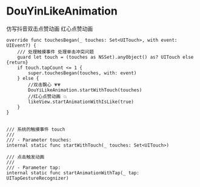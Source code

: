 # DouYinLikeAnimation
仿写抖音双击点赞动画  红心点赞动画 

    override func touchesBegan(_ touches: Set<UITouch>, with event: UIEvent?) {
        /// 处理触摸事件 处理单击冲突问题
        guard let touch = (touches as NSSet).anyObject() as? UITouch else {return}
        if touch.tapCount <= 1 {
            super.touchesBegan(touches, with: event)
        } else {
            //双击飘心 💗💗
            DouYiLikeAnimation.startWithTouch(touches)
            //红心点赞动画 💥 
            likeView.startAnimationWithIsLike(true)
        }
    }
    
    
    /// 系统的触摸事件 touch
    ///
    /// - Parameter touches:
    internal static func startWithTouch(_ touches: Set<UITouch>)

    /// 点击触发动画
    ///
    /// - Parameter tap:
    internal static func startAnimationWithTap(_ tap: UITapGestureRecognizer)
